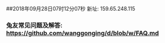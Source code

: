 ##2018年09月28日07时12分07秒 新址: 159.65.248.115
### 兔友常见问题及解答: https://github.com/wanggonging/d/blob/w/FAQ.md
